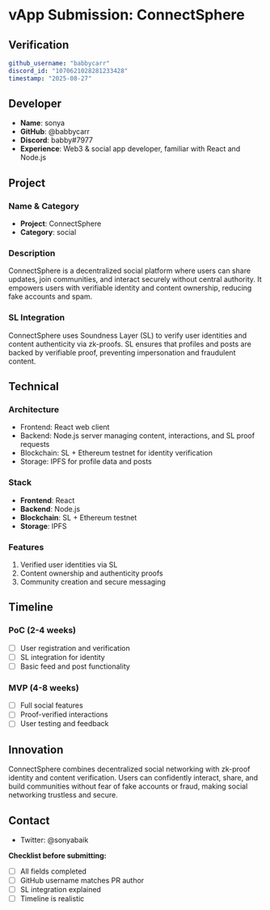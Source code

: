 # vApp Submission: ConnectSphere

## Verification
```yaml
github_username: "babbycarr"
discord_id: "1070621028281233428"
timestamp: "2025-08-27"
```

## Developer
- **Name**: sonya
- **GitHub**: @babbycarr
- **Discord**: babby#7977
- **Experience**: Web3 & social app developer, familiar with React and Node.js

## Project

### Name & Category
- **Project**: ConnectSphere
- **Category**: social

### Description
ConnectSphere is a decentralized social platform where users can share updates, join communities, and interact securely without central authority.
It empowers users with verifiable identity and content ownership, reducing fake accounts and spam.

### SL Integration  
ConnectSphere uses Soundness Layer (SL) to verify user identities and content authenticity via zk-proofs.
SL ensures that profiles and posts are backed by verifiable proof, preventing impersonation and fraudulent content.

## Technical

### Architecture
- Frontend: React web client
- Backend: Node.js server managing content, interactions, and SL proof requests
- Blockchain: SL + Ethereum testnet for identity verification
- Storage: IPFS for profile data and posts

### Stack
- **Frontend**: React
- **Backend**: Node.js  
- **Blockchain**: SL + Ethereum testnet
- **Storage**: IPFS

### Features
1. Verified user identities via SL
2. Content ownership and authenticity proofs 
3. Community creation and secure messaging

## Timeline

### PoC (2-4 weeks)
- [ ] User registration and verification
- [ ] SL integration for identity
- [ ] Basic feed and post functionality

### MVP (4-8 weeks)  
- [ ] Full social features
- [ ] Proof-verified interactions
- [ ] User testing and feedback

## Innovation
ConnectSphere combines decentralized social networking with zk-proof identity and content verification.
Users can confidently interact, share, and build communities without fear of fake accounts or fraud, making social networking trustless and secure.

## Contact
- Twitter: @sonyabaik

**Checklist before submitting:**
- [ ] All fields completed
- [ ] GitHub username matches PR author  
- [ ] SL integration explained
- [ ] Timeline is realistic

